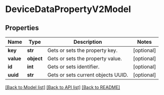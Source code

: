 # DeviceDataPropertyV2Model

## Properties
Name | Type | Description | Notes
------------ | ------------- | ------------- | -------------
**key** | **str** | Gets or sets the property key. | [optional] 
**value** | **object** | Gets or sets the property value. | [optional] 
**id** | **int** | Gets or sets identifier. | [optional] 
**uuid** | **str** | Gets or sets current objects UUID. | [optional] 

[[Back to Model list]](../README.md#documentation-for-models) [[Back to API list]](../README.md#documentation-for-api-endpoints) [[Back to README]](../README.md)


